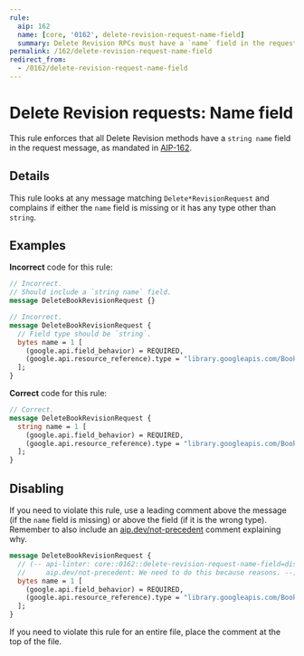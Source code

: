 ```yaml
---
rule:
  aip: 162
  name: [core, '0162', delete-revision-request-name-field]
  summary: Delete Revision RPCs must have a `name` field in the request.
permalink: /162/delete-revision-request-name-field
redirect_from:
  - /0162/delete-revision-request-name-field
---
```


# Delete Revision requests: Name field

This rule enforces that all Delete Revision methods have a `string name`
field in the request message, as mandated in [AIP-162][].

## Details

This rule looks at any message matching `Delete*RevisionRequest` and complains if
either the `name` field is missing or it has any type other than `string`.

## Examples

**Incorrect** code for this rule:

```proto
// Incorrect.
// Should include a `string name` field.
message DeleteBookRevisionRequest {}
```

```proto
// Incorrect.
message DeleteBookRevisionRequest {
  // Field type should be `string`.
  bytes name = 1 [
    (google.api.field_behavior) = REQUIRED,
    (google.api.resource_reference).type = "library.googleapis.com/Book"
  ];
}
```

**Correct** code for this rule:

```proto
// Correct.
message DeleteBookRevisionRequest {
  string name = 1 [
    (google.api.field_behavior) = REQUIRED,
    (google.api.resource_reference).type = "library.googleapis.com/Book"
  ];
}
```

## Disabling

If you need to violate this rule, use a leading comment above the message (if
the `name` field is missing) or above the field (if it is the wrong type).
Remember to also include an [aip.dev/not-precedent][] comment explaining why.

```proto
message DeleteBookRevisionRequest {
  // (-- api-linter: core::0162::delete-revision-request-name-field=disabled
  //     aip.dev/not-precedent: We need to do this because reasons. --)
  bytes name = 1 [
    (google.api.field_behavior) = REQUIRED,
    (google.api.resource_reference).type = "library.googleapis.com/Book"
  ];
}
```

If you need to violate this rule for an entire file, place the comment at the
top of the file.

[aip-162]: https://aip.dev/162
[aip.dev/not-precedent]: https://aip.dev/not-precedent
